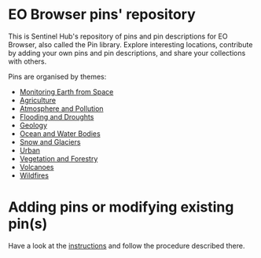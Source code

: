 # EO Browser pins' repository
This is Sentinel Hub's repository of pins and pin descriptions for EO Browser, also called the Pin library. Explore interesting locations, contribute by adding your own pins and pin descriptions, and share your collections with others. 

Pins are organised by themes:

 - [Monitoring Earth from Space](Monitoring_Earth_from_Space)
 - [Agriculture](Agriculture)
 - [Atmosphere and Pollution](Atmosphere_and_Pollution)
 - [Flooding and Droughts](Flooding_and_Droughts)
 - [Geology](Geology)
 - [Ocean and Water Bodies](Ocean_and_Water_Bodies)
 - [Snow and Glaciers](Snow_and_Glaciers)
 - [Urban](Urban)
 - [Vegetation and Forestry](Vegetation_and_Forestry)
 - [Volcanoes](Volcanoes)
 - [Wildfires](Wildfires)

# Adding pins or modifying existing pin(s)

Have a look at the [instructions](example) and follow the procedure described there.
